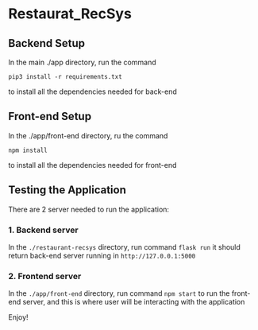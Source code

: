 # Restaurat_RecSys

## Backend Setup
In the main ./app directory, run the command
```
pip3 install -r requirements.txt
```
to install all the dependencies needed for back-end

## Front-end Setup
In the ./app/front-end directory, ru the command
```
npm install
```
to install all the dependencies needed for front-end

## Testing the Application
There are 2 server needed to run the application:
### 1. Backend server
In the `./restaurant-recsys` directory, run command
``flask run``
it should return back-end server running in ``http://127.0.0.1:5000``

### 2. Frontend server
In the `./app/front-end` directory, run command
``npm start``
to run the front-end server, and this is where user will be interacting with the application

Enjoy!
